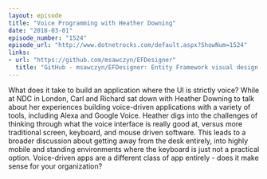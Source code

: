```yaml
---
layout: episode
title: "Voice Programming with Heather Downing"
date: "2018-03-01"
episode_number: "1524"
episode_url: "http://www.dotnetrocks.com/default.aspx?ShowNum=1524"
links:
- url: "https://github.com/msawczyn/EFDesigner"
  title: "GitHub - msawczyn/EFDesigner: Entity Framework visual design surface and code-first code generation for EF6, Core and beyond"
---
```


What does it take to build an application where the UI is strictly voice? While at NDC in London, Carl and Richard sat down with Heather Downing to talk about her experiences building voice-driven applications with a variety of tools, including Alexa and Google Voice. Heather digs into the challenges of thinking through what the voice interface is really good at, versus more traditional screen, keyboard, and mouse driven software. This leads to a broader discussion about getting away from the desk entirely, into highly mobile and standing environments where the keyboard is just not a practical option. Voice-driven apps are a different class of app entirely - does it make sense for your organization?
